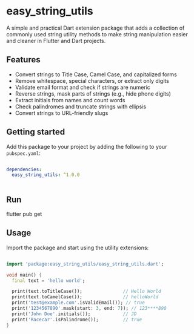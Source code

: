 # easy_string_utils

A simple and practical Dart extension package that adds a collection of commonly used string utility methods to make string manipulation easier and cleaner in Flutter and Dart projects.

## Features

- Convert strings to Title Case, Camel Case, and capitalized forms
- Remove whitespace, special characters, or extract only digits
- Validate email format and check if strings are numeric
- Reverse strings, mask parts of strings (e.g., hide phone digits)
- Extract initials from names and count words
- Check palindromes and truncate strings with ellipsis
- Convert strings to URL-friendly slugs

## Getting started

Add this package to your project by adding the following to your `pubspec.yaml`:


```yaml

dependencies:
  easy_string_utils: ^1.0.0
  
```

## Run

flutter pub get

## Usage

Import the package and start using the utility extensions:

```dart

import 'package:easy_string_utils/easy_string_utils.dart';

void main() {
  final text = 'hello world';

  print(text.toTitleCase());               // Hello World
  print(text.toCamelCase());               // helloWorld
  print('test@example.com'.isValidEmail()); // true
  print('1234567890'.mask(start: 3, end: 7)); // 123****890
  print('John Doe'.initials());            // JD
  print('Racecar'.isPalindrome());         // true
}

```
